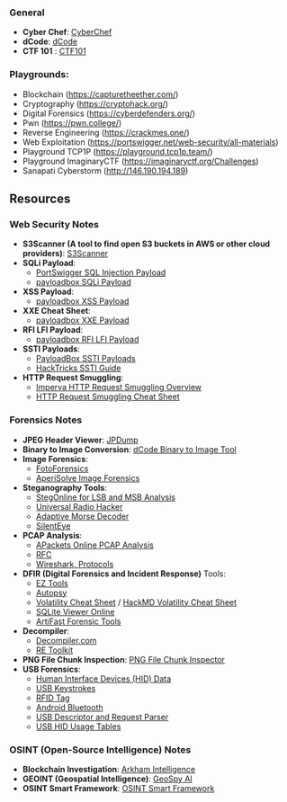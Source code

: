 ### General
- **Cyber Chef**: [CyberChef](https://gchq.github.io/CyberChef/)
- **dCode**: [dCode](https://www.dcode.fr/)
- **CTF 101** : [CTF101](https://ctf101.org/)

### Playgrounds:
- Blockchain (https://capturetheether.com/) 
- Cryptography (https://cryptohack.org/)
- Digital Forensics (https://cyberdefenders.org/)
- Pwn (https://pwn.college/)
- Reverse Engineering (https://crackmes.one/)
- Web Exploitation (https://portswigger.net/web-security/all-materials)
- Playground TCP1P (https://playground.tcp1p.team/)
- Playground ImaginaryCTF (https://imaginaryctf.org/Challenges)
- Sanapati Cyberstorm (http://146.190.194.189)

## Resources
### Web Security Notes

- **S3Scanner (A tool to find open S3 buckets in AWS or other cloud providers)**: [S3Scanner](https://github.com/sa7mon/S3Scanner)
- **SQLi Payload**:
  - [PortSwigger SQL Injection Payload](https://portswigger.net/web-security/sql-injection/cheat-sheet)
  - [payloadbox SQLi Payload](https://github.com/payloadbox/sql-injection-payload-list)
- **XSS Payload**:
  - [payloadbox XSS Payload](https://github.com/payloadbox/xss-payload-list)
- **XXE Cheat Sheet**:
  - [payloadbox XXE Payload](https://github.com/payloadbox/xxe-injection-payload-list)
- **RFI LFI Payload**:
  - [payloadbox RFI LFI Payload](https://github.com/payloadbox/rfi-lfi-payload-list)
- **SSTI Payloads**:
  - [PayloadBox SSTI Payloads](https://github.com/payloadbox/ssti-payloads)
  - [HackTricks SSTI Guide](https://book.hacktricks.xyz/pentesting-web/ssti-server-side-template-injection)
- **HTTP Request Smuggling**:
  - [Imperva HTTP Request Smuggling Overview](https://www.imperva.com/learn/application-security/http-request-smuggling/)
  - [HTTP Request Smuggling Cheat Sheet](https://0xn3va.gitbook.io/cheat-sheets/web-application/http-request-smuggling)

### Forensics Notes

- **JPEG Header Viewer**: [JPDump](https://cyber.meme.tips/jpdump/#)
- **Binary to Image Conversion**: [dCode Binary to Image Tool](https://www.dcode.fr/binary-image)
- **Image Forensics**:
  - [FotoForensics](https://fotoforensics.com/)
  - [AperiSolve Image Forensics](https://aperisolve.com/)
- **Steganography Tools**:
  - [StegOnline for LSB and MSB Analysis](https://georgeom.net/StegOnline/image)
  - [Universal Radio Hacker](https://github.com/jopohl/urh)
  - [Adaptive Morse Decoder](https://morsecode.world/international/decoder/audio-decoder-adaptive.html)
  - [SilentEye](https://achorein.github.io/silenteye/)
- **PCAP Analysis**:
  - [APackets Online PCAP Analysis](https://apackets.com/)
  - [RFC](https://www.ietf.org/process/rfcs/)
  - [Wireshark, Protocols](https://wiki.wireshark.org/ProtocolReference)
- **DFIR (Digital Forensics and Incident Response)** Tools:
  - [EZ Tools](https://ericzimmerman.github.io/#!index.md)
  - [Autopsy](https://www.autopsy.com/)
  - [Volatility Cheat Sheet](https://blog.onfvp.com/post/volatility-cheatsheet/) / [HackMD Volatility Cheat Sheet](https://hackmd.io/@TuX-/BymMpKd0s)
  - [SQLite Viewer Online](https://sqliteviewer.app/)
  - [ArtiFast Forensic Tools](https://forensafe.com/free.html)
- **Decompiler**:
  - [Decompiler.com](https://decompiler.com/)
  - [RE Toolkit](https://github.com/mentebinaria/retoolkit)
- **PNG File Chunk Inspection**: [PNG File Chunk Inspector](https://www.nayuki.io/page/png-file-chunk-inspector)
- **USB Forensics**:
  - [Human Interface Devices (HID) Data](https://wiki.osdev.org/USB_Human_Interface_Devices)
  - [USB Keystrokes](https://book.hacktricks.xyz/generic-methodologies-and-resources/basic-forensic-methodology/pcap-inspection/usb-keystrokes)
  - [RFID Tag](https://openrepository.aut.ac.nz/handle/10292/1348)
  - [Android Bluetooth](https://forensafe.com/blogs/Android_Bluetooth.html)
  - [USB Descriptor and Request Parser](https://eleccelerator.com/usbdescreqparser/)
  - [USB HID Usage Tables](https://www.usb.org/sites/default/files/documents/hut1_12v2.pdf)

### OSINT (Open-Source Intelligence) Notes

- **Blockchain Investigation**: [Arkham Intelligence](https://www.arkhamintelligence.com/)
- **GEOINT (Geospatial Intelligence)**: [GeoSpy AI](https://geospy.ai/)
- **OSINT Smart Framework**: [OSINT Smart Framework](https://start.me/p/lL98AO/osint-smart-framework)
